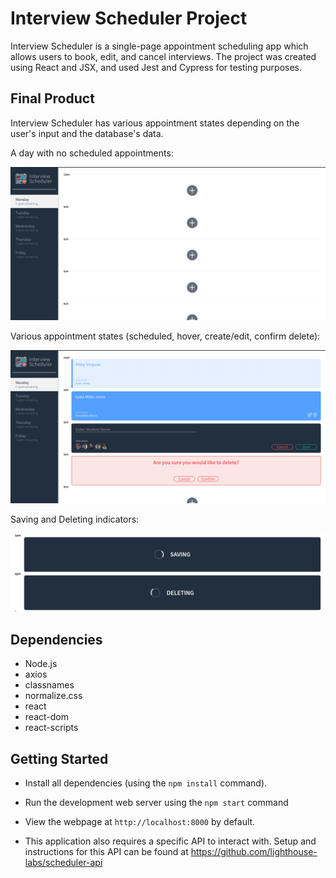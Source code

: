 # Interview Scheduler Project

Interview Scheduler is a single-page appointment scheduling app which allows users to book, edit, and cancel interviews.  The project was created using React and JSX, and used Jest and Cypress for testing purposes. 

## Final Product

Interview Scheduler has various appointment states depending on the user's input and the database's data.

A day with no scheduled appointments:

!["Screenshot of a day with no scheduled appointments"](https://github.com/Pwsjas/scheduler/blob/master/docs/Blank.png?raw=true)

Various appointment states (scheduled, hover, create/edit, confirm delete):

!["Screenshot of various states of appointments"](https://github.com/Pwsjas/scheduler/blob/master/docs/States.png?raw=true)

Saving and Deleting indicators:

!["Screenshot of saving and deleting indicators"](https://github.com/Pwsjas/scheduler/blob/master/docs/Progress.png?raw=true)
## Dependencies

- Node.js
- axios
- classnames
- normalize.css
- react
- react-dom
- react-scripts

## Getting Started

- Install all dependencies (using the `npm install` command).
- Run the development web server using the `npm start` command 
- View the webpage at `http://localhost:8000` by default.

- This application also requires a specific API to interact with.
Setup and instructions for this API can be found at https://github.com/lighthouse-labs/scheduler-api
